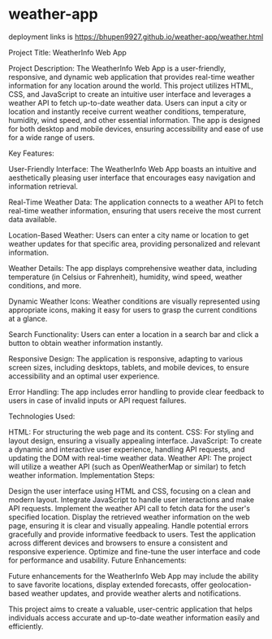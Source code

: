 # weather-app
deployment links is https://bhupen9927.github.io/weather-app/weather.html

Project Title: WeatherInfo Web App

Project Description:
The WeatherInfo Web App is a user-friendly, responsive, and dynamic web application that provides real-time weather information for any location around the world. This project utilizes HTML, CSS, and JavaScript to create an intuitive user interface and leverages a weather API to fetch up-to-date weather data. Users can input a city or location and instantly receive current weather conditions, temperature, humidity, wind speed, and other essential information. The app is designed for both desktop and mobile devices, ensuring accessibility and ease of use for a wide range of users.

Key Features:

User-Friendly Interface: The WeatherInfo Web App boasts an intuitive and aesthetically pleasing user interface that encourages easy navigation and information retrieval.

Real-Time Weather Data: The application connects to a weather API to fetch real-time weather information, ensuring that users receive the most current data available.

Location-Based Weather: Users can enter a city name or location to get weather updates for that specific area, providing personalized and relevant information.

Weather Details: The app displays comprehensive weather data, including temperature (in Celsius or Fahrenheit), humidity, wind speed, weather conditions, and more.

Dynamic Weather Icons: Weather conditions are visually represented using appropriate icons, making it easy for users to grasp the current conditions at a glance.

Search Functionality: Users can enter a location in a search bar and click a button to obtain weather information instantly.

Responsive Design: The application is responsive, adapting to various screen sizes, including desktops, tablets, and mobile devices, to ensure accessibility and an optimal user experience.

Error Handling: The app includes error handling to provide clear feedback to users in case of invalid inputs or API request failures.

Technologies Used:

HTML: For structuring the web page and its content.
CSS: For styling and layout design, ensuring a visually appealing interface.
JavaScript: To create a dynamic and interactive user experience, handling API requests, and updating the DOM with real-time weather data.
Weather API: The project will utilize a weather API (such as OpenWeatherMap or similar) to fetch weather information.
Implementation Steps:

Design the user interface using HTML and CSS, focusing on a clean and modern layout.
Integrate JavaScript to handle user interactions and make API requests.
Implement the weather API call to fetch data for the user's specified location.
Display the retrieved weather information on the web page, ensuring it is clear and visually appealing.
Handle potential errors gracefully and provide informative feedback to users.
Test the application across different devices and browsers to ensure a consistent and responsive experience.
Optimize and fine-tune the user interface and code for performance and usability.
Future Enhancements:

Future enhancements for the WeatherInfo Web App may include the ability to save favorite locations, display extended forecasts, offer geolocation-based weather updates, and provide weather alerts and notifications.

This project aims to create a valuable, user-centric application that helps individuals access accurate and up-to-date weather information easily and efficiently.
